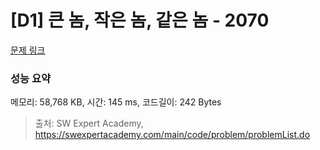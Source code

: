 # [D1] 큰 놈, 작은 놈, 같은 놈 - 2070 

[문제 링크](https://swexpertacademy.com/main/code/problem/problemDetail.do?contestProbId=AV5QQ6qqA40DFAUq) 

### 성능 요약

메모리: 58,768 KB, 시간: 145 ms, 코드길이: 242 Bytes



> 출처: SW Expert Academy, https://swexpertacademy.com/main/code/problem/problemList.do